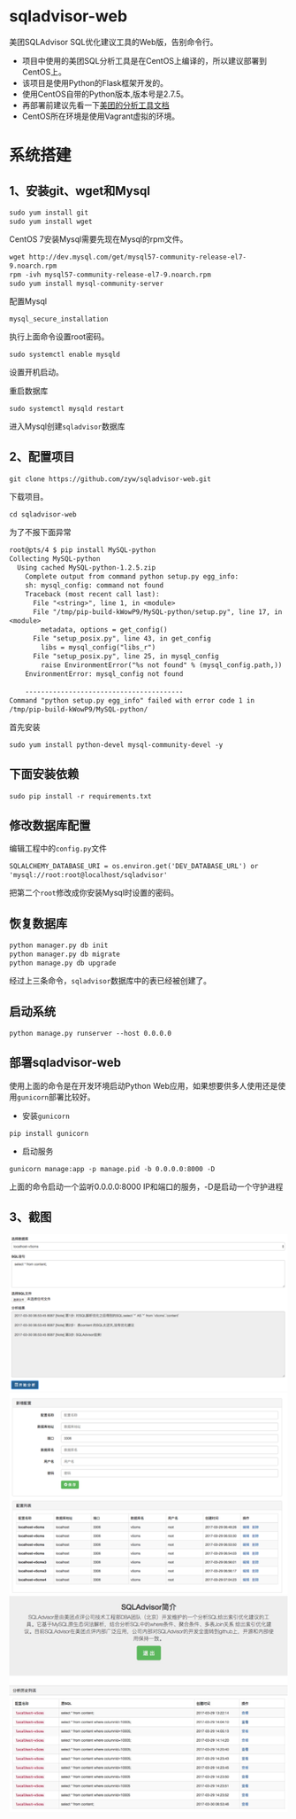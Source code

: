 # sqladvisor-web
美团SQLAdvisor SQL优化建议工具的Web版，告别命令行。
* 项目中使用的美团SQL分析工具是在CentOS上编译的，所以建议部署到CentOS上。
* 该项目是使用Python的Flask框架开发的。
* 使用CentOS自带的Python版本,版本号是2.7.5。
* 再部署前建议先看一下[美团的分析工具文档](https://github.com/Meituan-Dianping/SQLAdvisor)
* CentOS所在环境是使用Vagrant虚拟的环境。

# 系统搭建

## 1、安装git、wget和Mysql

```
sudo yum install git
sudo yum install wget
```
CentOS 7安装Mysql需要先现在Mysql的rpm文件。
```
wget http://dev.mysql.com/get/mysql57-community-release-el7-9.noarch.rpm
rpm -ivh mysql57-community-release-el7-9.noarch.rpm
sudo yum install mysql-community-server
```
配置Mysql
```
mysql_secure_installation
```
执行上面命令设置root密码。
```
sudo systemctl enable mysqld
```
设置开机启动。

重启数据库
```
sudo systemctl mysqld restart
```
进入Mysql创建``sqladvisor``数据库

## 2、配置项目
```
git clone https://github.com/zyw/sqladvisor-web.git
```
下载项目。
```
cd sqladvisor-web
```
为了不报下面异常
```
root@pts/4 $ pip install MySQL-python
Collecting MySQL-python
  Using cached MySQL-python-1.2.5.zip
    Complete output from command python setup.py egg_info:
    sh: mysql_config: command not found
    Traceback (most recent call last):
      File "<string>", line 1, in <module>
      File "/tmp/pip-build-kWowP9/MySQL-python/setup.py", line 17, in <module>
        metadata, options = get_config()
      File "setup_posix.py", line 43, in get_config
        libs = mysql_config("libs_r")
      File "setup_posix.py", line 25, in mysql_config
        raise EnvironmentError("%s not found" % (mysql_config.path,))
    EnvironmentError: mysql_config not found

    ----------------------------------------
Command "python setup.py egg_info" failed with error code 1 in /tmp/pip-build-kWowP9/MySQL-python/
```
首先安装
```
sudo yum install python-devel mysql-community-devel -y
```

## 下面安装依赖
```
sudo pip install -r requirements.txt
```
## 修改数据库配置
编辑工程中的``config.py``文件
```
SQLALCHEMY_DATABASE_URI = os.environ.get('DEV_DATABASE_URL') or 'mysql://root:root@localhost/sqladvisor'
```
把第二个``root``修改成你安装Mysql时设置的密码。

## 恢复数据库
```
python manager.py db init
python manager.py db migrate
python manage.py db upgrade
```
经过上三条命令，``sqladvisor``数据库中的表已经被创建了。

## 启动系统

```
python manage.py runserver --host 0.0.0.0
```
## 部署sqladvisor-web
使用上面的命令是在开发环境启动Python Web应用，如果想要供多人使用还是使用```gunicorn```部署比较好。
* 安装```gunicorn```
```
pip install gunicorn
```
* 启动服务
```
gunicorn manage:app -p manage.pid -b 0.0.0.0:8000 -D
```
上面的命令启动一个监听0.0.0.0:8000 IP和端口的服务，-D是启动一个守护进程

## 3、截图
![analysis](screenshot/WX20170330-145627.png)
![setting](screenshot/WX20170330-150957.png)
![his](screenshot/his.png)
